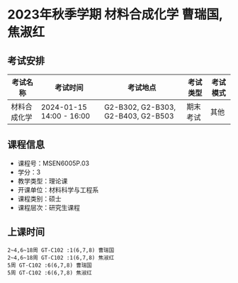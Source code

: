 # 2023年秋季学期 材料合成化学 曹瑞国, 焦淑红




## 考试安排

| 考试名称 | 考试时间 | 考试地点 | 考试类型 | 考试模式 |
| -------- | -------- | -------- | -------- | -------- |
| 材料合成化学 | 2024-01-15 14:00 - 16:00 | G2-B302, G2-B303, G2-B403, G2-B503 | 期末考试 | 其他 |





## 课程信息

- 课程号：MSEN6005P.03
- 学分：3
- 教学类型：理论课
- 开课单位：材料科学与工程系
- 课程类别：硕士
- 课程层次：研究生课程

## 上课时间

```
2~4,6~18周 GT-C102 :1(6,7,8) 曹瑞国
2~4,6~18周 GT-C102 :1(6,7,8) 焦淑红
5周 GT-C102 :6(6,7,8) 曹瑞国
5周 GT-C102 :6(6,7,8) 焦淑红
```

